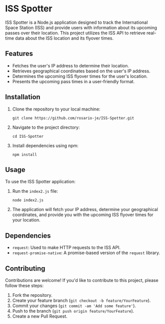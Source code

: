 # ISS Spotter

ISS Spotter is a Node.js application designed to track the International Space Station (ISS) and provide users with information about its upcoming passes over their location. This project utilizes the ISS API to retrieve real-time data about the ISS location and its flyover times.

## Features

- Fetches the user's IP address to determine their location.
- Retrieves geographical coordinates based on the user's IP address.
- Determines the upcoming ISS flyover times for the user's location.
- Presents the upcoming pass times in a user-friendly format.

## Installation

1. Clone the repository to your local machine:

    ```
    git clone https://github.com/rosario-je/ISS-Spotter.git
    ```

2. Navigate to the project directory:

    ```
    cd ISS-Spotter
    ```

3. Install dependencies using npm:

    ```
    npm install
    ```

## Usage

To use the ISS Spotter application:

1. Run the `index2.js` file:

    ```
    node index2.js
    ```

2. The application will fetch your IP address, determine your geographical coordinates, and provide you with the upcoming ISS flyover times for your location.

## Dependencies

- `request`: Used to make HTTP requests to the ISS API.
- `request-promise-native`: A promise-based version of the `request` library.

## Contributing

Contributions are welcome! If you'd like to contribute to this project, please follow these steps:

1. Fork the repository.
2. Create your feature branch (`git checkout -b feature/YourFeature`).
3. Commit your changes (`git commit -am 'Add some feature'`).
4. Push to the branch (`git push origin feature/YourFeature`).
5. Create a new Pull Request.

